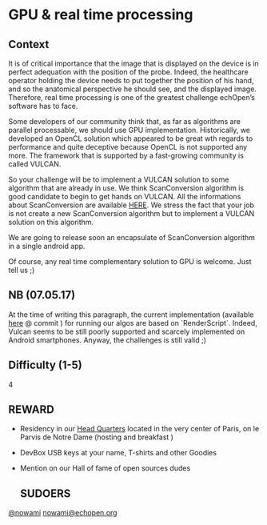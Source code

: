 # GPU & real time processing

## Context

It is of critical importance that the image that is displayed on the device is in perfect adequation with the position of the probe. Indeed, the healthcare operator holding the device needs to put together the position of his hand, and so the anatomical perspective he should see, and the displayed image. Therefore, real time processing is one of the greatest challenge echOpen’s software has to face.

Some developers of our community think that, as far as algorithms are parallel processable, we should use GPU implementation. Historically, we developed an OpenCL solution which appeared to be great wth regards to performance and quite deceptive because OpenCL is not supported any more. The framework that is supported by a fast-growing community is called VULCAN.

So your challenge will be to implement a VULCAN solution to some algorithm that are already in use. We think ScanConversion algorithm is good candidate to begin to get hands on VULCAN. All the informations about ScanConversion are available [HERE](../introduction/new_introduction.md). We stress the fact that your job is not create a new ScanConversion algorithm but to implement a VULCAN solution on this algorithm.

We are going to release soon an encapsulate of ScanConversion algorithm in a single android app.

Of course, any real time complementary solution to GPU is welcome. Just tell us ;\)

## **NB \(07.05.17\)**

At the time of writing this paragraph, the current implementation \(available [here](https://github.com/echopen/PRJ-medtec_androidapp/) @ commit \) for running our algos are based on \`RenderScript\`. Indeed, Vulcan seems to be still poorly supported and scarcely implemented on Android smartphones. Anyway, the challenges is still valid ;\)

## Difficulty \(1-5\)

4

## REWARD

* Residency in our [Head Quarters](https://www.google.fr/maps/place/Point+Zéro+des+Routes+de+France/@48.8533289,2.3467055,17z/data=!4m13!1m7!3m6!1s0x47e671e10bc2d769:0x93bcbce92cd56429!2sParvis+Notre-Dame+-+Pl.+Jean-Paul+II,+75004+Paris!3b1!8m2!3d48.8533289!4d2.3488942!3m4!1s0x0:0x16a14abd23a6dd0d!8m2!3d48.8534033!4d2.3487836) located in the very center of Paris, on le Parvis de Notre Dame \(hosting and breakfast \)
* DevBox USB keys at your name, T-shirts and other Goodies
* Mention on our Hall of fame of open sources dudes

  ## SUDOERS

[@nowami](https://github.com/benchoufi) nowami@echopen.org

